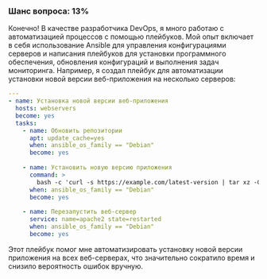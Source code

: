 ### Шанс вопроса: 13%

Конечно! В качестве разработчика DevOps, я много работаю с автоматизацией процессов с помощью плейбуков. Мой опыт включает в себя использование Ansible для управления конфигурациями серверов и написания плейбуков для установки программного обеспечения, обновления конфигураций и выполнения задач мониторинга. Например, я создал плейбук для автоматизации установки новой версии веб-приложения на несколько серверов:

```yaml
---
- name: Установка новой версии веб-приложения
  hosts: webservers
  become: yes
  tasks:
    - name: Обновить репозитории
      apt: update_cache=yes
      when: ansible_os_family == "Debian"
      become: yes
    
    - name: Установить новую версию приложения
      command: >
        bash -c 'curl -s https://example.com/latest-version | tar xz -C /opt && mv /opt/app /var/www/html'
      when: ansible_os_family == "Debian"
      become: yes
    
    - name: Перезапустить веб-сервер
      service: name=apache2 state=restarted
      when: ansible_os_family == "Debian"
      become: yes
```

Этот плейбук помог мне автоматизировать установку новой версии приложения на всех веб-серверах, что значительно сократило время и снизило вероятность ошибок вручную.